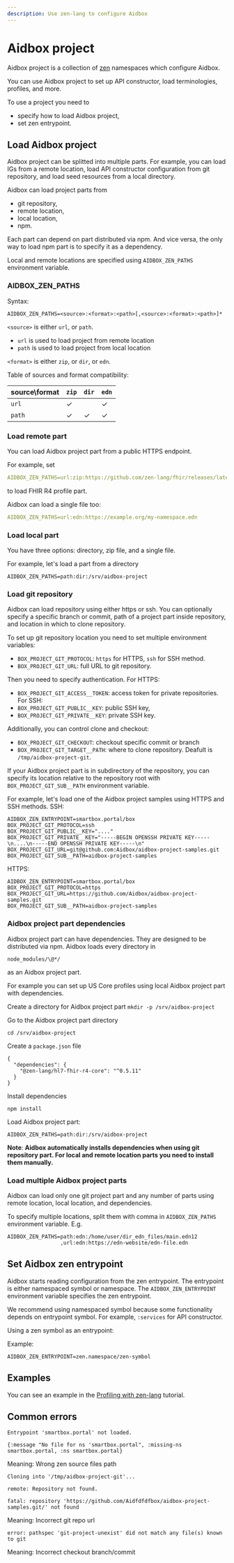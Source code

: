 ```yaml
---
description: Use zen-lang to configure Aidbox
---
```


# Aidbox project

Aidbox project is a collection of [zen](https://github.com/zen-lang/zen) namespaces which configure Aidbox.

You can use Aidbox project to set up API constructor, load terminologies, profiles, and more.

To use a project you need to
- specify how to load Aidbox project,
- set zen entrypoint.

## Load Aidbox project
Aidbox project can be splitted into multiple parts. For example, you can load IGs from a remote location, load API constructor configuration from git repository, and load seed resources from a local directory.

Aidbox can load project parts from
- git repository,
- remote location,
- local location,
- npm.

Each part can depend on part distributed via npm. And vice versa, the only way to load npm part is to specify it as a dependency.

Local and remote locations are specified using `AIDBOX_ZEN_PATHS` environment variable.

### AIDBOX\_ZEN\_PATHS
Syntax:
```
AIDBOX_ZEN_PATHS=<source>:<format>:<path>[,<source>:<format>:<path>]*
```

`<source>` is either `url`, or `path`.
- `url` is used to load project from remote location
- `path` is used to load project from local location

`<format>` is either `zip`, or `dir`, or `edn`.

Table of sources and format compatibility:

| source\format | `zip` | `dir` | `edn` |
|---------------|-------|-------|-------|
| `url`         | ✓     |       | ✓     |
| `path`        | ✓     | ✓     | ✓     |

### Load remote part
You can load Aidbox project part from a public HTTPS endpoint.

For example, set
```yaml
AIDBOX_ZEN_PATHS=url:zip:https://github.com/zen-lang/fhir/releases/latest/download/hl7.fhir.r4.core.zip
```
to load FHIR R4 profile part.

Aidbox can load a single file too:
```yaml
AIDBOX_ZEN_PATHS=url:edn:https://example.org/my-namespace.edn
```

### Load local part
You have three options: directory, zip file, and a single file.

For example, let's load a part from a directory
```
AIDBOX_ZEN_PATHS=path:dir:/srv/aidbox-project
```

### Load git repository
Aidbox can load repository using either https or ssh. You can optionally specify a specific branch or commit, path of a project part inside repository, and location in which to clone repository.

To set up git repository location you need to set multiple environment variables:
- `BOX_PROJECT_GIT_PROTOCOL`: `https` for HTTPS, `ssh` for SSH method.
- `BOX_PROJECT_GIT_URL`: full URL to git repository.

Then you need to specify authentication.
For HTTPS:
- `BOX_PROJECT_GIT_ACCESS__TOKEN`: access token for private repositories.
For SSH:
- `BOX_PROJECT_GIT_PUBLIC__KEY`: public SSH key,
- `BOX_PROJECT_GIT_PRIVATE__KEY`: private SSH key.

Additionally, you can control clone and checkout:
- `BOX_PROJECT_GIT_CHECKOUT`: checkout specific commit or branch
- `BOX_PROJECT_GIT_TARGET__PATH`: where to clone repository. Deafult is `/tmp/aidbox-project-git`.

If your Aidbox project part is in subdirectory of the repository, you can specify its location relative to the repository root with `BOX_PROJECT_GIT_SUB__PATH` environment variable.

For example, let's load one of the Aidbox project samples using HTTPS and SSH methods.
SSH:

```
AIDBOX_ZEN_ENTRYPOINT=smartbox.portal/box
BOX_PROJECT_GIT_PROTOCOL=ssh
BOX_PROJECT_GIT_PUBLIC__KEY="...."
BOX_PROJECT_GIT_PRIVATE__KEY="-----BEGIN OPENSSH PRIVATE KEY-----\n....\n-----END OPENSSH PRIVATE KEY-----\n"
BOX_PROJECT_GIT_URL=git@github.com:Aidbox/aidbox-project-samples.git
BOX_PROJECT_GIT_SUB__PATH=aidbox-project-samples
```

HTTPS:
```
AIDBOX_ZEN_ENTRYPOINT=smartbox.portal/box
BOX_PROJECT_GIT_PROTOCOL=https
BOX_PROJECT_GIT_URL=https://github.com/Aidbox/aidbox-project-samples.git
BOX_PROJECT_GIT_SUB__PATH=aidbox-project-samples
```

### Aidbox project part dependencies
Aidbox project part can have dependencies. They are designed to be distributed via npm.
Aidbox loads every directory in
```
node_modules/\@*/
```
as an Aidbox project part.

For example you can set up US Core profiles using local Aidbox project part with dependencies.

Create a directory for Aidbox project part
`mkdir -p /srv/aidbox-project`

Go to the Aidbox project part directory
```
cd /srv/aidbox-project
```

Create a `package.json` file
```
{
  "dependencies": {
    "@zen-lang/hl7-fhir-r4-core": "^0.5.11"
  }
}
```

Install dependencies
```
npm install
```

Load Aidbox project part:
```
AIDBOX_ZEN_PATHS=path:dir:/srv/aidbox-project
```

**Note**: __Aidbox automatically installs dependencies when using git repository part. For local and remote location parts you need to install them manually.__

### Load multiple Aidbox project parts
Aidbox can load only one git project part and any number of parts using remote location, local location, and dependencies.

To specify multiple locations, split them with comma in `AIDBOX_ZEN_PATHS` environment variable. E.g.
```
AIDBOX_ZEN_PATHS=path:edn:/home/user/dir_edn_files/main.edn12
                 ,url:edn:https://edn-website/edn-file.edn

```

## Set Aidbox zen entrypoint
Aidbox starts reading configuration from the zen entrypoint. The entrypoint is either namespaced symbol or namespace. The `AIDBOX_ZEN_ENTRYPOINT` environment variable specifies the zen entrypoint.

We recommend using namespaced symbol because some functionality depends on entrypoint symbol. For example, `:services` for API constructor.

Using a zen symbol as an entrypoint:

Example:
```
AIDBOX_ZEN_ENTRYPOINT=zen.namespace/zen-symbol
```

## Examples

You can see an example in the [Profiling with zen-lang](../../profiling-and-validation/profiling-with-zen-lang/extend-an-ig-with-a-custom-zen-profile.md) tutorial.

## Common errors

```
Entrypoint 'smartbox.portal' not loaded.

{:message "No file for ns 'smartbox.portal", :missing-ns smartbox.portal, :ns smartbox.portal}
```
Meaning: Wrong zen source files path


```
Cloning into '/tmp/aidbox-project-git'...

remote: Repository not found.

fatal: repository 'https://github.com/Aidfdfdfbox/aidbox-project-samples.git/' not found
```
Meaning: Incorrect git repo url


```
error: pathspec 'git-project-unexist' did not match any file(s) known to git
```
Meaning: Incorrect checkout branch/commit
